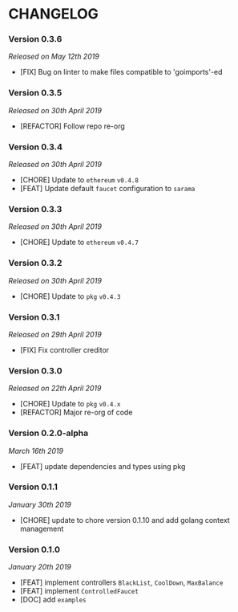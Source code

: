 # CHANGELOG

### Version 0.3.6

*Released on May 12th 2019*

- [FIX] Bug on linter to make files compatible to 'goimports'-ed

### Version 0.3.5

*Released on 30th April 2019*

- [REFACTOR] Follow repo re-org

### Version 0.3.4

*Released on 30th April 2019*

- [CHORE] Update to `ethereum` `v0.4.8`
- [FEAT] Update default `faucet` configuration to `sarama`

### Version 0.3.3

*Released on 30th April 2019*

- [CHORE] Update to `ethereum` `v0.4.7`
  
### Version 0.3.2

*Released on 30th April 2019*

- [CHORE] Update to `pkg` `v0.4.3`

### Version 0.3.1

*Released on 29th April 2019*

- [FIX] Fix controller creditor

### Version 0.3.0

*Released on 22th April 2019*

- [CHORE] Update to `pkg` `v0.4.x`
- [REFACTOR] Major re-org of code

### Version 0.2.0-alpha

*March 16th 2019*

- [FEAT] update dependencies and types using pkg

### Version 0.1.1

*January 30th 2019*

- [CHORE] update to chore version 0.1.10 and add golang context management

### Version 0.1.0

*January 20th 2019*

- [FEAT] implement controllers ``BlackList``, ``CoolDown``, ``MaxBalance``
- [FEAT] implement ``ControlledFaucet``
- [DOC] add ``examples``
